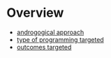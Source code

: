# Overview

* [androgogical approach](./meta/androgogical_approach.md)
* [type of programming targeted](./meta/type_of_programming.md)
* [outcomes targeted](./meta/target_outcomes.md)
